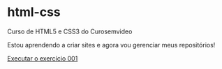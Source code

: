 # html-css
 Curso de HTML5 e CSS3 do Curosemvideo

 Estou aprendendo a criar sites e agora vou gerenciar meus repositórios!

<a href="https://kellysantos05.github.io/html-css//exercicios/ex001/index.html" target="_blank">Executar o exercício 001</a>